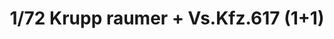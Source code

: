 ---
layout: product
title: "1/72 Krupp raumer + Vs.Kfz.617 (1+1)"
price: "4200" 
desc: "Maketa"
img_path: "/assets/img/TAKO5007.webp"
brand: "N/A"
available: false
special_offer: false
new: false
soon: false
cat: "010000"
subcat: "010200"
subsubcat: "0N/A"
sifra: "TAKO5007"
popular: false
spec: false
---